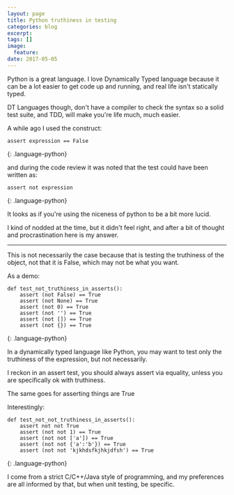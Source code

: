 ```yaml
---
layout: page
title: Python truthiness in testing
categories: blog
excerpt:
tags: []
image:
  feature:
date: 2017-05-05
---
```


Python is a great language. I love Dynamically Typed language because it can be a lot easier to get code up and running, and real life isn't statically typed.

DT Languages though, don't have a compiler to check the syntax so a solid test suite, and TDD, will make you're life much, much easier.

A while ago I used the construct:

~~~
assert expression == False
~~~
{: .language-python}

and during the code review it was noted that the test could have been written as:

~~~
assert not expression
~~~
{: .language-python}

It looks as if you're using the niceness of python to be a bit more lucid.

I kind of nodded at the time, but it didn't feel right, and after a bit of thought and procrastination here is my answer.

---

This is not necessarily the case because that is testing the truthiness of the object, not that it is False, which may not be what you want.

As a demo:

~~~
def test_not_truthiness_in_asserts():
    assert (not False) == True
    assert (not None) == True
    assert (not 0) == True
    assert (not '') == True
    assert (not []) == True
    assert (not {}) == True
~~~
{: .language-python}

In a dynamically typed language like Python, you may want to test only the truthiness of the expression, but not necessarily.

I reckon in an assert test, you should always assert via equality, unless you are specifically ok with truthiness.

The same goes for asserting things are True

Interestingly:

~~~
def test_not_not_truthiness_in_asserts():
    assert not not True
    assert (not not 1) == True
    assert (not not ['a']) == True
    assert (not not {'a':'b'}) == True
    assert (not not 'kjkhdsfkjhkjdfsh') == True
~~~
{: .language-python}

I come from a strict C/C++/Java style of programming, and my preferences are all informed by that, but when unit testing, be specific.